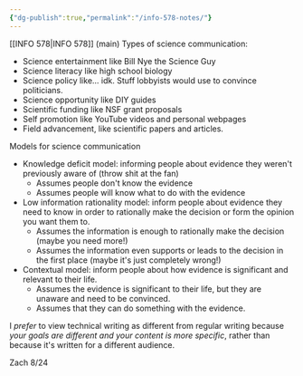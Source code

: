 ```yaml
---
{"dg-publish":true,"permalink":"/info-578-notes/"}
---
```


[[INFO 578\|INFO 578]]
(main) Types of science communication:
* Science entertainment like Bill Nye the Science Guy
* Science literacy like high school biology
* Science policy like... idk. Stuff lobbyists would use to convince politicians.
* Science opportunity like DIY guides
* Scientific funding like NSF grant proposals
* Self promotion like YouTube videos and personal webpages
* Field advancement, like scientific papers and articles.

Models for science communication
* Knowledge deficit model: informing people about evidence they weren't previously aware of (throw shit at the fan)
	* Assumes people don't know the evidence
	* Assumes people will know what to do with the evidence
* Low information rationality model: inform people about evidence they need to know in order to rationally make the decision or form the opinion you want them to.
	* Assumes the information is enough to rationally make the decision (maybe you need more!)
	* Assumes the information even supports or leads to the decision in the first place (maybe it's just completely wrong!)
* Contextual model: inform people about how evidence is significant and relevant to their life. 
	* Assumes the evidence is significant to their life, but they are unaware and need to be convinced. 
	* Assumes that they can do something with the evidence.

I *prefer* to view technical writing as different from regular writing because *your goals are different and your content is more specific*, rather than because it's written for a different audience.

Zach 8/24